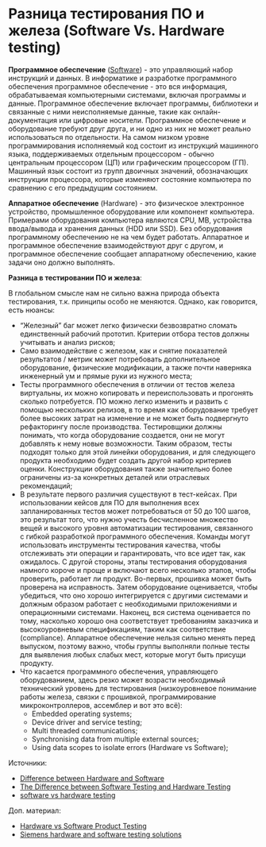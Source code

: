 # Разница тестирования ПО и железа (Software Vs. Hardware testing)

**Программное обеспечение** ([Software](https://en.wikipedia.org/wiki/Software)) - это управляющий набор инструкций и данных. В информатике и разработке программного обеспечения программное обеспечение - это вся информация, обрабатываемая компьютерными системами, включая программы и данные. Программное обеспечение включает программы, библиотеки и связанные с ними неисполняемые данные, такие как онлайн-документация или цифровые носители. Программное обеспечение и оборудование требуют друг друга, и ни одно из них не может реально использоваться по отдельности. На самом низком уровне программирования исполняемый код состоит из инструкций машинного языка, поддерживаемых отдельным процессором - обычно центральным процессором (ЦП) или графическим процессором (ГП). Машинный язык состоит из групп двоичных значений, обозначающих инструкции процессора, которые изменяют состояние компьютера по сравнению с его предыдущим состоянием.

**Аппаратное обеспечение** (Hardware) - это физическое электронное устройство, промышленное оборудование или компонент компьютера. Примерами оборудования компьютера являются CPU, MB, устройства ввода/вывода и хранения данных (HDD или SSD). Без оборудования программному обеспечению не на чем будет работать. Аппаратное и программное обеспечение взаимодействуют друг с другом, и программное обеспечение сообщает аппаратному обеспечению, какие задачи оно должно выполнять.

**Разница в тестировании ПО и железа**:

В глобальном смысле нам не сильно важна природа объекта тестирования, т.к. принципы особо не меняются. Однако, как говорится, есть нюансы:

* “Железный” баг может легко физически безвозвратно сломать единственный рабочий прототип. Критерии отбора тестов должны учитывать и анализ рисков;
* Само взаимодействие с железом, как и снятие показателей результатов / метрик может потребовать дополнительное оборудование, физические модификации, а также почти наверняка инженерный ум и прямые руки из нужного места;
* Тесты программного обеспечения в отличии от тестов железа виртуальны, их можно копировать и переиспользовать и прогонять сколько потребуется. ПО можно легко изменить и развить с помощью нескольких релизов, в то время как оборудование требует более высоких затрат на изменение и не может быть подвергнуто рефакторингу после производства. Тестировщики должны понимать, что когда оборудование создается, они не могут добавлять к нему новые возможности. Таким образом, тесты подходят только для этой линейки оборудования, и для следующего продукта необходимо будет создать другой набор критериев оценки. Конструкции оборудования также значительно более ограничены из-за конкретных деталей или отраслевых рекомендаций;
* В результате первого различия существуют в тест-кейсах. При использовании кейсов для ПО для выполнения всех запланированных тестов может потребоваться от 50 до 100 шагов, это результат того, что нужно учесть бесчисленное множество вещей и высокого уровня автоматизации тестирования, связанного с гибкой разработкой программного обеспечения. Команды могут использовать инструменты тестирования качества, чтобы отслеживать эти операции и гарантировать, что все идет так, как ожидалось. С другой стороны, этапы тестирования оборудования намного короче и проще и включают всего несколько этапов, чтобы проверить, работает ли продукт. Во-первых, прошивка может быть проверена на исправность. Затем оборудование оценивается, чтобы убедиться, что оно хорошо интегрируется с другими системами и должным образом работает с необходимыми приложениями и операционными системами. Наконец, вся система оценивается по тому, насколько хорошо она соответствует требованиям заказчика и высокоуровневым спецификациям, таким как соответствие (compliance). Аппаратное обеспечение нельзя сильно менять перед выпуском, поэтому важно, чтобы группы выполняли полные тесты для выявления любых слабых мест, которые могут быть присущи продукту.
* Что касается программного обеспечения, управляющего оборудованием, здесь резко может возрасти необходимый технический уровень для тестирования (низкоуровневое понимание работы железа, связки с прошивкой, программирование микроконтроллеров, ассемблер и вот это всё):
  * Embedded operating systems;
  * Device driver and service testing;
  * Multi threaded communications;
  * Synchronising data from multiple external sources;
  * Using data scopes to isolate errors (Hardware vs Software);

Источники:

* [Difference between Hardware and Software](https://www.guru99.com/hardware-vs-software-difference.html)
* [The Difference between Software Testing and Hardware Testing](https://www.techwell.com/techwell-insights/2017/03/difference-between-software-testing-and-hardware-testing?\_\_cf\_chl\_captcha\_tk\_\_=pmd\_dMswbG.OAQqO6tWy60YvKfgPLiHrKsEnWLd1kCA6LF0-1632916018-0-gqNtZGzNAxCjcnBszQjR)
* [software vs hardware testing](http://www.sqaforums.com/forums/general-discussion/43191-software-vs-hardware-testing.html)

Доп. материал:

* [Hardware vs Software Product Testing](https://medium.com/somiacx/hardware-vs-software-product-testing-7c61fb083ddf)
* [Siemens hardware and software testing solutions](https://www.plm.automation.siemens.com/global/en/products/simulation-test/testing.html)
